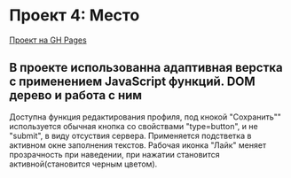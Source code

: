 # Проект 4: Место
[Проект на GH Pages](https://exmi.github.io/russian-travel/)

## В проекте использованна адаптивная верстка с применением JavaScript функций. DOM дерево и работа с ним

Доступна функция редактирования профиля, под кнокой "Сохранить"" используется обычная кнопка со свойствами "type=button", и не "submit", в виду отсуствия сервера.
Применяется подстветка в активном окне заполнения текстов.
Рабочая иконка "Лайк" меняет прозрачность при наведении, при нажатии становится активной(становится черным цветом).



